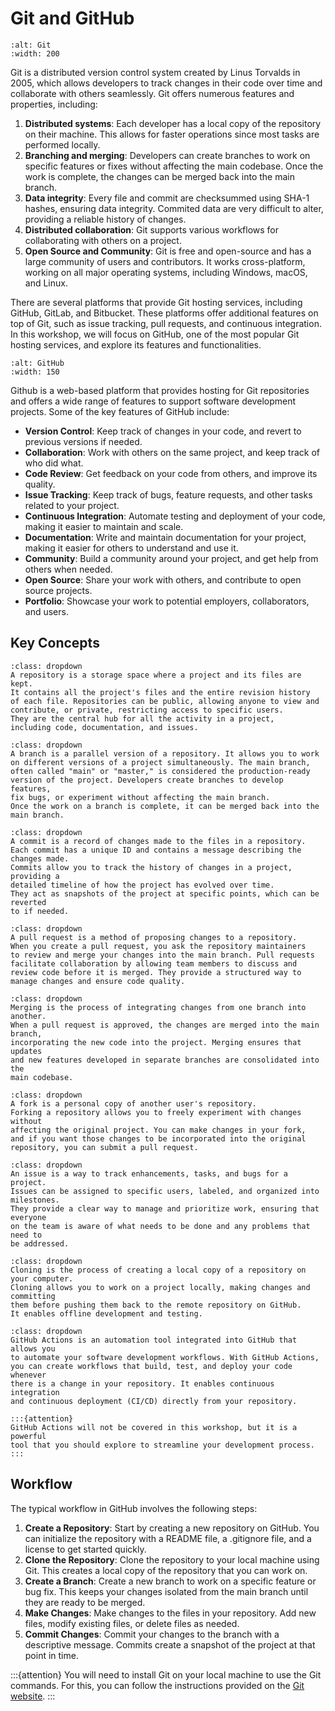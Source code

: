 # Git and GitHub

```{figure} ../figures/Git-logo.png
:alt: Git
:width: 200
``` 

Git is a distributed version control system created by Linus Torvalds in 2005, 
which allows developers to track changes in their code over time and 
collaborate with others seamlessly. Git offers numerous features and properties, including:

1. **Distributed systems**: Each developer has a local copy of the repository on their machine.
This allows for faster operations since most tasks are performed locally.
2. **Branching and merging**: Developers can create branches to work on specific features or fixes
without affecting the main codebase. Once the work is complete, the changes can be merged back into the main branch.
3. **Data integrity**: Every file and commit are checksummed using SHA-1 hashes, ensuring data integrity.
Commited data are very difficult to alter, providing a reliable history of changes.
4. **Distributed collaboration**: Git supports various workflows for collaborating with others on a project.
5. **Open Source and Community**: Git is free and open-source and has a large community of users and contributors.
It works cross-platform, working on all major operating systems, including Windows, macOS, and Linux.

There are several platforms that provide Git hosting services, including GitHub, GitLab, and Bitbucket.
These platforms offer additional features on top of Git, such as issue tracking, pull requests, and continuous integration.
In this workshop, we will focus on GitHub, one of the most popular Git hosting services, and explore its features and functionalities.

```{figure} ../figures/GitHub.png
:alt: GitHub
:width: 150
``` 

Github is a web-based platform that provides hosting for Git repositories and offers a wide range of features to support software development projects.
Some of the key features of GitHub include:

* **Version Control**: Keep track of changes in your code, and revert to previous versions if needed.  
* **Collaboration**: Work with others on the same project, and keep track of who did what.  
* **Code Review**: Get feedback on your code from others, and improve its quality.  
* **Issue Tracking**: Keep track of bugs, feature requests, and other tasks related to your project.  
* **Continuous Integration**: Automate testing and deployment of your code, making it easier to maintain and scale.  
* **Documentation**: Write and maintain documentation for your project, making it easier for others to understand and use it.
* **Community**: Build a community around your project, and get help from others when needed.
* **Open Source**: Share your work with others, and contribute to open source projects.
* **Portfolio**: Showcase your work to potential employers, collaborators, and users.


## Key Concepts

```{admonition} Repository (Repo)
:class: dropdown
A repository is a storage space where a project and its files are kept. 
It contains all the project's files and the entire revision history 
of each file. Repositories can be public, allowing anyone to view and 
contribute, or private, restricting access to specific users. 
They are the central hub for all the activity in a project, 
including code, documentation, and issues.
```
   
```{admonition} Branch
:class: dropdown
A branch is a parallel version of a repository. It allows you to work 
on different versions of a project simultaneously. The main branch, 
often called "main" or "master," is considered the production-ready 
version of the project. Developers create branches to develop features, 
fix bugs, or experiment without affecting the main branch. 
Once the work on a branch is complete, it can be merged back into the main branch.
```

```{admonition} Commit
:class: dropdown
A commit is a record of changes made to the files in a repository. 
Each commit has a unique ID and contains a message describing the changes made. 
Commits allow you to track the history of changes in a project, providing a 
detailed timeline of how the project has evolved over time. 
They act as snapshots of the project at specific points, which can be reverted 
to if needed.
```

```{admonition} Pull Request (PR)
:class: dropdown
A pull request is a method of proposing changes to a repository. 
When you create a pull request, you ask the repository maintainers 
to review and merge your changes into the main branch. Pull requests 
facilitate collaboration by allowing team members to discuss and 
review code before it is merged. They provide a structured way to 
manage changes and ensure code quality.
```

```{admonition} Merge
:class: dropdown
Merging is the process of integrating changes from one branch into another. 
When a pull request is approved, the changes are merged into the main branch, 
incorporating the new code into the project. Merging ensures that updates 
and new features developed in separate branches are consolidated into the 
main codebase.
```

```{admonition} Fork
:class: dropdown
A fork is a personal copy of another user's repository. 
Forking a repository allows you to freely experiment with changes without 
affecting the original project. You can make changes in your fork, 
and if you want those changes to be incorporated into the original 
repository, you can submit a pull request.
```

```{admonition} Issue
:class: dropdown
An issue is a way to track enhancements, tasks, and bugs for a project. 
Issues can be assigned to specific users, labeled, and organized into milestones. 
They provide a clear way to manage and prioritize work, ensuring that everyone 
on the team is aware of what needs to be done and any problems that need to 
be addressed.
```

```{admonition} Clone
:class: dropdown
Cloning is the process of creating a local copy of a repository on your computer. 
Cloning allows you to work on a project locally, making changes and committing 
them before pushing them back to the remote repository on GitHub. 
It enables offline development and testing.
```

```{admonition} GitHub Actions
:class: dropdown
GitHub Actions is an automation tool integrated into GitHub that allows you 
to automate your software development workflows. With GitHub Actions, 
you can create workflows that build, test, and deploy your code whenever 
there is a change in your repository. It enables continuous integration 
and continuous deployment (CI/CD) directly from your repository.

:::{attention}
GitHub Actions will not be covered in this workshop, but it is a powerful
tool that you should explore to streamline your development process.
:::
```

## Workflow

The typical workflow in GitHub involves the following steps:

1. **Create a Repository**: Start by creating a new repository on GitHub. 
   You can initialize the repository with a README file, a .gitignore file, 
   and a license to get started quickly.
2. **Clone the Repository**: Clone the repository to your local machine 
   using Git. This creates a local copy of the repository that you can work on.
3. **Create a Branch**: Create a new branch to work on a specific feature 
   or bug fix. This keeps your changes isolated from the main branch until 
   they are ready to be merged.
4. **Make Changes**: Make changes to the files in your repository. 
   Add new files, modify existing files, or delete files as needed.
5. **Commit Changes**: Commit your changes to the branch with a descriptive 
   message. Commits create a snapshot of the project at that point in time.

:::{attention}
You will need to install Git on your local machine to use the Git commands.
For this, you can follow the instructions provided on the [Git website](https://git-scm.com/).
:::